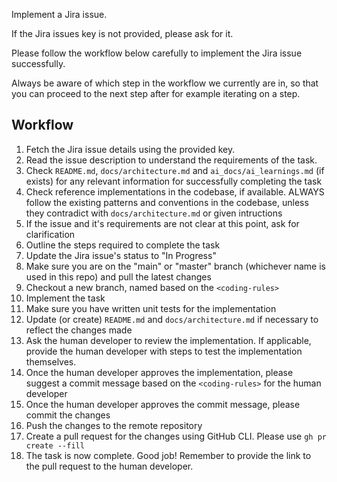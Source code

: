 Implement a Jira issue.

If the Jira issues key is not provided, please ask for it.

Please follow the workflow below carefully to implement the Jira issue successfully.

Always be aware of which step in the workflow we currently are in, so that you can proceed to the next step after for example iterating on a step.

## Workflow

1. Fetch the Jira issue details using the provided key.
2. Read the issue description to understand the requirements of the task.
3. Check `README.md`, `docs/architecture.md` and `ai_docs/ai_learnings.md` (if exists) for any relevant information for successfully completing the task
4. Check reference implementations in the codebase, if available. ALWAYS follow the existing patterns and conventions in the codebase, unless they contradict with `docs/architecture.md` or given intructions
5. If the issue and it's requirements are not clear at this point, ask for clarification
6. Outline the steps required to complete the task
7. Update the Jira issue's status to "In Progress"
8. Make sure you are on the "main" or "master" branch (whichever name is used in this repo) and pull the latest changes
9. Checkout a new branch, named based on the `<coding-rules>`
10. Implement the task
11. Make sure you have written unit tests for the implementation
12. Update (or create) `README.md` and `docs/architecture.md` if necessary to reflect the changes made
13. Ask the human developer to review the implementation. If applicable, provide the human developer with steps to test the implementation themselves.
14. Once the human developer approves the implementation, please suggest a commit message based on the `<coding-rules>` for the human developer
15. Once the human developer approves the commit message, please commit the changes
16. Push the changes to the remote repository
17. Create a pull request for the changes using GitHub CLI. Please use `gh pr create --fill`
18. The task is now complete. Good job! Remember to provide the link to the pull request to the human developer.
